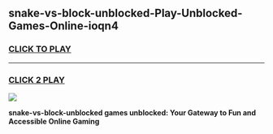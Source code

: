
## snake-vs-block-unblocked-Play-Unblocked-Games-Online-ioqn4
<h3>
<a href="https://premium76.site?title=snake-vs-block-unblocked&ref=25A">CLICK TO PLAY</a></h3>
<hr>

<h3>
<a href="https://premium76.site?title=snake-vs-block-unblocked&ref=25A">CLICK 2 PLAY</a>
  
</h3>

<a href="https://premium76.site?title=snake-vs-block-unblocked&ref=25A"><img src="https://clearcache.store/games.png"></a>


**snake-vs-block-unblocked games unblocked: Your Gateway to Fun and Accessible Online Gaming**
